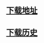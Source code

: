 ## [下载地址](https://github.com/438516/icons88-OpenWrt-mate/releases)
## [下载历史](https://github.com/438516/icons88-OpenWrt-mate/actions)
